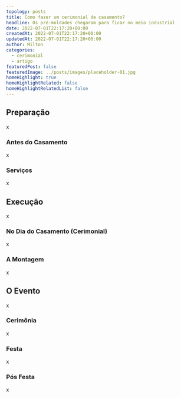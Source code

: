 ```yaml
---
topology: posts
title: Como fazer um cerimonial de casamento?
headline: Os pré-moldades chegaram para ficar no meio industrial
date: 2022-07-01T22:17:20+00:00
createdAt: 2022-07-01T22:17:20+00:00
updatedAt: 2022-07-01T22:17:20+00:00
author: Milton
categories:
  - cerimonial
  - artigo
featuredPost: false
featuredImage: ../posts/images/placeholder-01.jpg
homeHighlight: true
homeHighlightRelated: false
homeHighlightRelatedList: false
---
```


## Preparação

x

### Antes do Casamento

x

### Serviços

x

## Execução

x

### No Dia do Casamento (Cerimonial)

x

### A Montagem

x

## O Evento

x

### Cerimônia

x

### Festa

x

### Pós Festa

x
